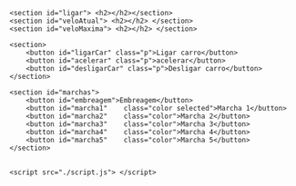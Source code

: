 <!DOCTYPE html>
<html lang="pt-br">
<head>
    <meta charset="UTF-8">
    <meta http-equiv="X-UA-Compatible" content="IE=edge">
    <meta name="viewport" content="width=device-width, initial-scale=1.0">
    <link rel="stylesheet" href="style.css">
    <title>EcmScript 6</title>
</head>
<body>

<section id="main">
            
    <section id="ligar"> <h2></h2></section>
    <section id="veloAtual"> <h2></h2> </section>
    <section id="veloMaxima"> <h2></h2> </section>

    <section>
        <button id="ligarCar" class="p">Ligar carro</button>
        <button id="acelerar" class="p">acelerar</button>
        <button id="desligarCar" class="p">Desligar carro</button>
    </section>

    <section id="marchas">
        <button id="embreagem">Embreagem</button>
        <button id="marcha1"    class="color selected">Marcha 1</button>
        <button id="marcha2"    class="color">Marcha 2</button>
        <button id="marcha3"    class="color">Marcha 3</button>
        <button id="marcha4"    class="color">Marcha 4</button>
        <button id="marcha5"    class="color">Marcha 5</button>
    </section>

<section id="andar"> <h2></h2></section>
    </section>

    
    <script src="./script.js"> </script>
</body>
</html>